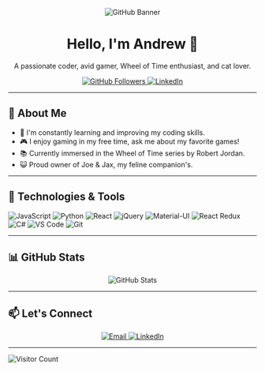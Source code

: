 <p align="center">
  <img src="[https://your-image-url-here.com/cool-github-banner.png](https://www.evidencebasedmentoring.org/wp-content/uploads/2018/07/programming-1857236_1280_banner.jpg)" alt="GitHub Banner">
</p>

<h1 align="center">Hello, I'm Andrew 👋</h1>

<p align="center">A passionate coder, avid gamer, Wheel of Time enthusiast, and cat lover.</p>

<p align="center">
  <a href="https://github.com/dontyellwillcry">
    <img src="https://img.shields.io/github/followers/dontyellwillcry?label=Follow&style=social" alt="GitHub Followers">
  </a>
  <a href="https://linkedin.com/in/andrew-cannon-0555bb286/">
    <img src="https://img.shields.io/badge/LinkedIn-0077B5?style=flat-square&logo=linkedin&logoColor=fff" alt="LinkedIn">
  </a>
</p>

---

## 🚀 About Me

- 🌱 I'm constantly learning and improving my coding skills.
- 🎮 I enjoy gaming in my free time, ask me about my favorite games!
- 📚 Currently immersed in the Wheel of Time series by Robert Jordan.
- 😺 Proud owner of Joe & Jax, my feline companion's.

---

## 🔧 Technologies & Tools

![JavaScript](https://img.shields.io/badge/-JavaScript-F7DF1E?style=flat-square&logo=javascript&logoColor=000)
![Python](https://img.shields.io/badge/-Python-3776AB?style=flat-square&logo=python&logoColor=fff)
![React](https://img.shields.io/badge/-React-61DAFB?style=flat-square&logo=react&logoColor=fff)
![jQuery](https://img.shields.io/badge/-jQuery-0769AD?style=flat-square&logo=jquery&logoColor=fff)
![Material-UI](https://img.shields.io/badge/-Material%20UI-0081CB?style=flat-square&logo=material-ui&logoColor=fff)
![React Redux](https://img.shields.io/badge/-React%20Redux-764ABC?style=flat-square&logo=redux&logoColor=fff)
![C#](https://img.shields.io/badge/-C%23-239120?style=flat-square&logo=c-sharp&logoColor=fff)
![VS Code](https://img.shields.io/badge/-VS%20Code-007ACC?style=flat-square&logo=visual-studio-code&logoColor=fff)
![Git](https://img.shields.io/badge/-Git-F05032?style=flat-square&logo=git&logoColor=fff)

---

## 📊 GitHub Stats

<p align="center">
  <img src="https://github-readme-stats.vercel.app/api?username=dontyellwillcry&show_icons=true&theme=dark" alt="GitHub Stats">
</p>

---

## 📫 Let's Connect

<p align="center">
  <a href="mailto:andrew.cannon.exe@gmail.com">
    <img src="https://img.shields.io/badge/Email-D14836?style=flat-square&logo=gmail&logoColor=fff" alt="Email">
  </a>
  <a href="https://linkedin.com/in/andrew-cannon-0555bb286/">
    <img src="https://img.shields.io/badge/LinkedIn-0077B5?style=flat-square&logo=linkedin&logoColor=fff" alt="LinkedIn">
  </a>
  
</p>

---

![Visitor Count](https://visitor-badge.laobi.icu/badge?page_id=dontyellwillcry.dontyellwillcry)

